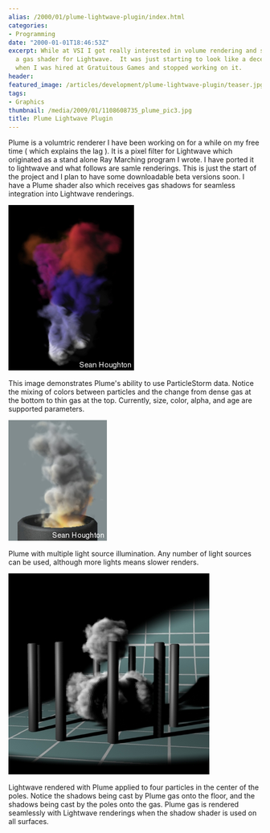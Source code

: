 ```yaml
---
alias: /2000/01/plume-lightwave-plugin/index.html
categories:
- Programming
date: "2000-01-01T18:46:53Z"
excerpt: While at VSI I got really interested in volume rendering and started writing
  a gas shader for Lightwave.  It was just starting to look like a decent product
  when I was hired at Gratuitous Games and stopped working on it.
header:
featured_image: /articles/development/plume-lightwave-plugin/teaser.jpg
tags:
- Graphics
thumbnail: /media/2009/01/1108608735_plume_pic3.jpg
title: Plume Lightwave Plugin
---
```

Plume is a volumtric renderer I have been working on for a while on my free time ( which explains the lag ). It is a pixel filter for Lightwave which originated as a stand alone Ray Marching program I wrote. I have ported it to lightwave and what follows are samle renderings. This is just the start of the project and I plan to have some downloadable beta versions soon. I have a Plume shader also which receives gas shadows for seamless integration into Lightwave renderings.

![](1108608684_plume_pic1.jpg)

This image demonstrates Plume's ability to use ParticleStorm data. Notice the mixing of colors between particles and the change from dense gas at the bottom to thin gas at the top. Currently, size, color, alpha, and age are supported parameters.

![](1108608704_plume_pic2.jpg)

Plume with multiple light source illumination. Any number of light sources can be used, although more lights means slower renders.

![](1108608735_plume_pic3.jpg)

Lightwave rendered with Plume applied to four particles in the center of the poles. Notice the shadows being cast by Plume gas onto the floor, and the shadows being cast by the poles onto the gas. Plume gas is rendered seamlessly with Lightwave renderings when the shadow shader is used on all surfaces.

